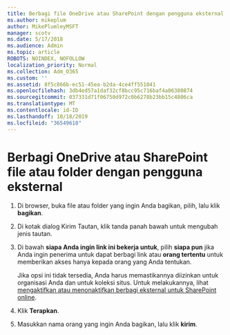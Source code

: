 ```yaml
---
title: Berbagi file OneDrive atau SharePoint dengan pengguna eksternal
ms.author: mikeplum
author: MikePlumleyMSFT
manager: scotv
ms.date: 5/17/2018
ms.audience: Admin
ms.topic: article
ROBOTS: NOINDEX, NOFOLLOW
localization_priority: Normal
ms.collection: Adm_O365
ms.custom: ''
ms.assetid: 8f5c866b-ec51-45ea-b2da-4ce4ff551041
ms.openlocfilehash: 3db4ed57a1daf32cf8bcc95c716baf4a06380874
ms.sourcegitcommit: 037331d71f06750d972c0b6278b23bb15c4806ca
ms.translationtype: MT
ms.contentlocale: id-ID
ms.lasthandoff: 10/18/2019
ms.locfileid: "36549618"
---
```

# <a name="share-a-onedrive-or-sharepoint-file-or-folder-with-external-users"></a>Berbagi OneDrive atau SharePoint file atau folder dengan pengguna eksternal

1. Di browser, buka file atau folder yang ingin Anda bagikan, pilih, lalu klik **bagikan**.
    
2. Di kotak dialog Kirim Tautan, klik tanda panah bawah untuk mengubah jenis tautan.
    
3. Di bawah **siapa Anda ingin link ini bekerja untuk**, pilih **siapa pun** jika Anda ingin penerima untuk dapat berbagi link atau **orang tertentu** untuk memberikan akses hanya kepada orang yang Anda tentukan. 
    
    Jika opsi ini tidak tersedia, Anda harus memastikannya diizinkan untuk organisasi Anda dan untuk koleksi situs. Untuk melakukannya, lihat [mengaktifkan atau menonaktifkan berbagi eksternal untuk SharePoint online](https://go.microsoft.com/fwlink/?linkid=866426).
    
4. Klik **Terapkan**.
    
5. Masukkan nama orang yang ingin Anda bagikan, lalu klik **kirim**.
    

